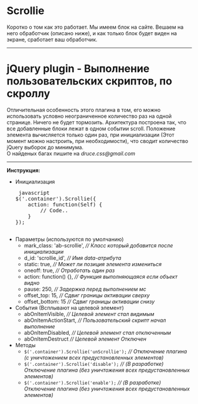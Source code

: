 # Scrollie
Коротко о том как это работает. Мы имеем блок на сайте. Вешаем на него обработчик (описано ниже), и как только блок будет виден на экране, сработает ваш обработчик.
<hr>
<h1>jQuery plugin - Выполнение пользовательских скриптов, по скроллу</h1>
<span>Отличительная особенность этого плагина в том, его можно использовать условно неограниченное количество раз на одной странице. Ничего не будет тормозить. Архитектура построена так, что все добавленные блоки лежат в одном событии scroll. Положение элемента вычисляется только один раз, при инициализации (Этот момент можно настроить, при необходимости), что сводит количество jQuery выборок до минимума.</span>
<br>
<div>О найденых багах пишите на <i>druce.css@gmail.com</i></div>
<hr>
<b>Инструкция:</b> <br>
<ul>
  <li>
    Инициализация
    <pre> javascript
$('.container').Scrollie({
    action: function(Self) {
        // Code..
    }
});
    </pre>
  </li>
  <li>
    Параметры (используются по умолчанию)<br>
    <ul>
      <li>mark_class: 'ab-scrollie', <i>// Класс который добавится после инициализации</i> <br></li>
      <li>d_id: 'scrollie_id', <i>// Имя data-атрибута</i> <br></li>
      <li>static: true, <i>// Может ли позиция элемента измениться</i> <br></li>
      <li>oneoff: true, <i>// Отработать один раз</i> <br></li>
      <li>action: function() {}, <i>// Функция выполняющаяся если объект видно</i> <br></li>
      <li>pause: 250, <i>// Задержка перед выполнением мс</i> <br></li>
      <li>offset_top: 15, <i>// Сдвиг границы активации сверху</i> <br></li>
      <li>offset_bottom: 15 <i>// Сдвиг границы активации снизу</i> <br></li>
    </ul>
  </li>
  <li>
    Cобытия (Всплывают на целевой элемент)
    <ul>
      <li>abOnItemVisible, <i>// Целевой элемент стал видимым</i> <br></li>
      <li>abOnItemActionStart, <i>// Пользовательский скрипт начал выполнение</i> <br></li>
      <li>abOnItemDisabled, <i>// Целевой элемент стал отключенным</i> <br></li>
      <li>abOnItemDestruct <i>// Целевой элемент Отключен</i> <br></li>
    </ul>
  </li>
  <li>
    Методы
    <ul>
      <li>
        <code>$('.container').Scrollie('unScrollie');</code> 
        <i>// Отключение плагина (с уничтожением всех предустановленных элементов)</i> <br>
      </li>
      <li>
        <code>$('.container').Scrollie('disable');</code> 
        <i>// (В разработке) Отключение плагина (без уничтожения всех предустановленных элементов)</i> <br>
      </li>
      <li>
        <code>$('.container').Scrollie('enable');</code> 
        <i>// (В разработке) Отключение плагина (без уничтожения всех предустановленных элементов)</i> <br>
      </li>
    </ul>
  </li>
</ul>
